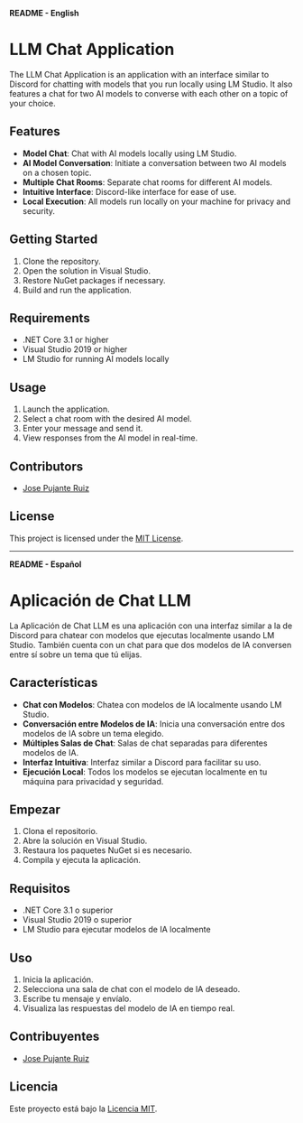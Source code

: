 **README - English**

# LLM Chat Application

The LLM Chat Application is an application with an interface similar to Discord for chatting with models that you run locally using LM Studio. It also features a chat for two AI models to converse with each other on a topic of your choice.

## Features

- **Model Chat**: Chat with AI models locally using LM Studio.
- **AI Model Conversation**: Initiate a conversation between two AI models on a chosen topic.
- **Multiple Chat Rooms**: Separate chat rooms for different AI models.
- **Intuitive Interface**: Discord-like interface for ease of use.
- **Local Execution**: All models run locally on your machine for privacy and security.

## Getting Started

1. Clone the repository.
2. Open the solution in Visual Studio.
3. Restore NuGet packages if necessary.
4. Build and run the application.

## Requirements

- .NET Core 3.1 or higher
- Visual Studio 2019 or higher
- LM Studio for running AI models locally

## Usage

1. Launch the application.
2. Select a chat room with the desired AI model.
3. Enter your message and send it.
4. View responses from the AI model in real-time.

## Contributors

- [Jose Pujante Ruiz](https://github.com/JosePujanteDev)

## License

This project is licensed under the [MIT License](https://opensource.org/licenses/MIT).

---

**README - Español**

# Aplicación de Chat LLM

La Aplicación de Chat LLM es una aplicación con una interfaz similar a la de Discord para chatear con modelos que ejecutas localmente usando LM Studio. También cuenta con un chat para que dos modelos de IA conversen entre sí sobre un tema que tú elijas.

## Características

- **Chat con Modelos**: Chatea con modelos de IA localmente usando LM Studio.
- **Conversación entre Modelos de IA**: Inicia una conversación entre dos modelos de IA sobre un tema elegido.
- **Múltiples Salas de Chat**: Salas de chat separadas para diferentes modelos de IA.
- **Interfaz Intuitiva**: Interfaz similar a Discord para facilitar su uso.
- **Ejecución Local**: Todos los modelos se ejecutan localmente en tu máquina para privacidad y seguridad.

## Empezar

1. Clona el repositorio.
2. Abre la solución en Visual Studio.
3. Restaura los paquetes NuGet si es necesario.
4. Compila y ejecuta la aplicación.

## Requisitos

- .NET Core 3.1 o superior
- Visual Studio 2019 o superior
- LM Studio para ejecutar modelos de IA localmente

## Uso

1. Inicia la aplicación.
2. Selecciona una sala de chat con el modelo de IA deseado.
3. Escribe tu mensaje y envíalo.
4. Visualiza las respuestas del modelo de IA en tiempo real.

## Contribuyentes

- [Jose Pujante Ruiz](https://github.com/JosePujanteDev)

## Licencia

Este proyecto está bajo la [Licencia MIT](https://opensource.org/licenses/MIT).

